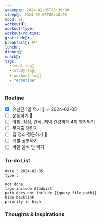```yaml
---
wakeup🌞: 2024-02-05T06:30:00
sleep🌜: 2024-02-05T00:40:00
mood: 😄
workout🏋️: 
workout-type: 
workout-routine: 
gratitude🙏: 
breakfast🍳: 단식
lunch🍚: 
dinner🥗: 
snack🍬: 
tags:
  - meal-log📝
  - study-log📓
  - workout-log💪
  - "#routine"
---
```

### Routine 
- [x] 유산균 1알 먹기 🔼 ✅ 2024-02-05
- [ ] 운동하기 🔼
- [ ] 아침, 점심, 간식, 저녁 건강하게 4끼 챙겨먹기
- [ ] 무지출 챌린지 
- [ ] 집 정리·정돈하기 🔼
- [ ] 개발 공부하기
- [ ] 바깥 음식 안 먹기 

### To-do List 
```gTask
date : 2024-02-05
type : 
```
```tasks
not done
tags include #todoist 
path does not include {{query.file.path}}
hide backlink
priority is high
```


### Thoughts & Inspirations
